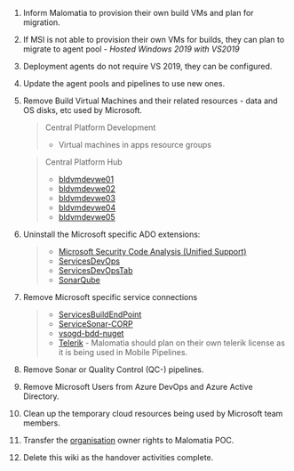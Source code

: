 1. Inform Malomatia to provision their own build VMs and plan for migration.
1. If MSI is not able to provision their own VMs for builds, they can plan to migrate to agent pool - _Hosted Windows 2019 with VS2019_
1. Deployment agents do not require VS 2019, they can be configured.
1. Update the agent pools and pipelines to use new ones.
1. Remove Build Virtual Machines and their related resources - data and OS disks, etc used by Microsoft.
    >Central Platform Development
    >-  Virtual machines in apps resource groups

    >Central Platform Hub
    >- [bldvmdevwe01](https://portal.azure.com/#@tasmusqcpprod.onmicrosoft.com/resource/subscriptions/d8c326fb-f8b4-4854-a2af-dd55e86f6117/resourceGroups/rg-cph-pltf-bldvms-prd-we-01/providers/Microsoft.Compute/virtualMachines/bldvmdevwe01)
    >- [bldvmdevwe02](https://portal.azure.com/#@tasmusqcpprod.onmicrosoft.com/resource/subscriptions/d8c326fb-f8b4-4854-a2af-dd55e86f6117/resourceGroups/RG-CPH-PLTF-BLDVMS-PRD-WE-01/providers/Microsoft.Compute/virtualMachines/bldvmdevwe02)
    >- [bldvmdevwe03](https://portal.azure.com/#@tasmusqcpprod.onmicrosoft.com/resource/subscriptions/d8c326fb-f8b4-4854-a2af-dd55e86f6117/resourceGroups/rg-cph-pltf-bldvms-prd-we-01/providers/Microsoft.Compute/virtualMachines/bldvmdevwe03)
    >- [bldvmdevwe04](https://portal.azure.com/#@tasmusqcpprod.onmicrosoft.com/resource/subscriptions/d8c326fb-f8b4-4854-a2af-dd55e86f6117/resourceGroups/rg-cph-pltf-bldvms-prd-we-01/providers/Microsoft.Compute/virtualMachines/bldvmdevwe04)
    >- [bldvmdevwe05](https://portal.azure.com/#@tasmusqcpprod.onmicrosoft.com/resource/subscriptions/d8c326fb-f8b4-4854-a2af-dd55e86f6117/resourceGroups/rg-cph-pltf-bldvms-prd-we-01/providers/Microsoft.Compute/virtualMachines/bldvmdevwe05)

1. Uninstall the Microsoft specific ADO extensions:
    >- [Microsoft Security Code Analysis (Unified Support)](https://dev.azure.com/TASMUCP/_settings/extensions?tab=installed&extension=ms-codeanalysis.vss-microsoft-security-code-analysis-devops)
    >- [ServicesDevOps](https://dev.azure.com/TASMUCP/_settings/extensions?tab=installed&extension=EnterpriseServicesDevOpsTeam.BuildTool-Tasks)
    >- [ServicesDevOpsTab](https://dev.azure.com/TASMUCP/_settings/extensions?tab=installed&extension=EnterpriseServicesDevOpsTeam.ServicesCode-BuildReportTab)
    >- [SonarQube](https://dev.azure.com/TASMUCP/_settings/extensions?tab=installed&extension=SonarSource.sonarqube)

1. Remove Microsoft specific service connections
    >- [ServicesBuildEndPoint](https://dev.azure.com/TASMUCP/TASMU%20Central%20Platform/_settings/adminservices?resourceId=faa0de55-176a-4f89-b775-5e7d1528be93)
    >- [ServiceSonar-CORP](https://dev.azure.com/TASMUCP/TASMU%20Central%20Platform/_settings/adminservices?resourceId=ec940214-bf76-4afd-a2ea-16e9bb43b28a)
    >- [vsogd-bdd-nuget](https://dev.azure.com/TASMUCP/TASMU%20Central%20Platform/_settings/adminservices?resourceId=abb77288-1df8-4945-8579-1eb5e2c09fa1)
    >- [Telerik](https://dev.azure.com/TASMUCP/TASMU%20Central%20Platform/_settings/adminservices?resourceId=95433af2-3073-4654-bcc7-40d9d720e54a) - Malomatia should plan on their own telerik license as it is being used in Mobile Pipelines.
1. Remove Sonar or Quality Control (QC-) pipelines.
1. Remove Microsoft Users from Azure DevOps and Azure Active Directory.
1. Clean up the temporary cloud resources being used by Microsoft team members.
1. Transfer the [organisation](https://dev.azure.com/TASMUCP/_settings/organizationOverview) owner rights to Malomatia POC.
1. Delete this wiki as the handover activities complete.